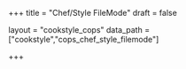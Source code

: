 +++
title = "Chef/Style FileMode"
draft = false

layout = "cookstyle_cops"
data_path = ["cookstyle","cops_chef_style_filemode"]

+++

<!-- The content of this page is automatically generated from the
cops_chef_style_filemode.yml file in github.com/chef/cookstyle/blob/master/docs-chef-io/data/cookstyle/. -->
